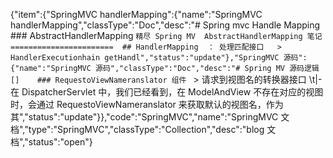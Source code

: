 {"item":{"SpringMVC handlerMapping":{"name":"SpringMVC handlerMapping","classType":"Doc","desc":"# Spring mvc Handle Mapping   ### AbstractHandlerMapping  ``` 精尽 Spring MV  AbstractHandlerMapping 笔记  =======================  ## HandlerMapping  ： 处理匹配接口   > HandlerExecutionhain getHandl","status":"update"},"SpringMVC 源码":{"name":"SpringMVC 源码","classType":"Doc","desc":"# Spring MV 源码逻辑    []    ### RequestoViewNameranslator 组件  ``` > 请求到视图名的转换器接口 \t|- 在 DispatcherServlet 中，我们已经看到，在 ModelAndView 不存在对应的视图时，会通过 RequestoViewNameranslator 来获取默认的视图名，作为其","status":"update"}},"code":"SpringMVC","name":"SpringMVC 文档","type":"SpringMVC","classType":"Collection","desc":"blog 文档","status":"open"}